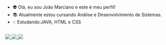 - 👽 Olá, eu sou João Marciano e este é meu perfil! 
- 📚 Atualmente estou cursando Análise e Desenvolvimento de Sistemas.
- 💡 Estudando:JAVA, HTML e CSS

##

<div id="redes">
  <a href="https://github.com/JoaoMarcianoo">
    <img src="https://img.shields.io/badge/GitHub-100000?style=for-the-badge&logo=github&logoColor=white" />
  </a>
  <a href="https://www.linkedin.com/in/jo%C3%A3o-marciano-a852541b9/">
    <img src="https://img.shields.io/badge/LinkedIn-0077B5?style=for-the-badge&logo=linkedin&logoColor=white" />
  </a>
  <a href="https://www.instagram.com/jaomarciano/">
    <img src="https://img.shields.io/badge/Instagram-E4405F?style=for-the-badge&logo=instagram&logoColor=white" />
  </a>
</div>
